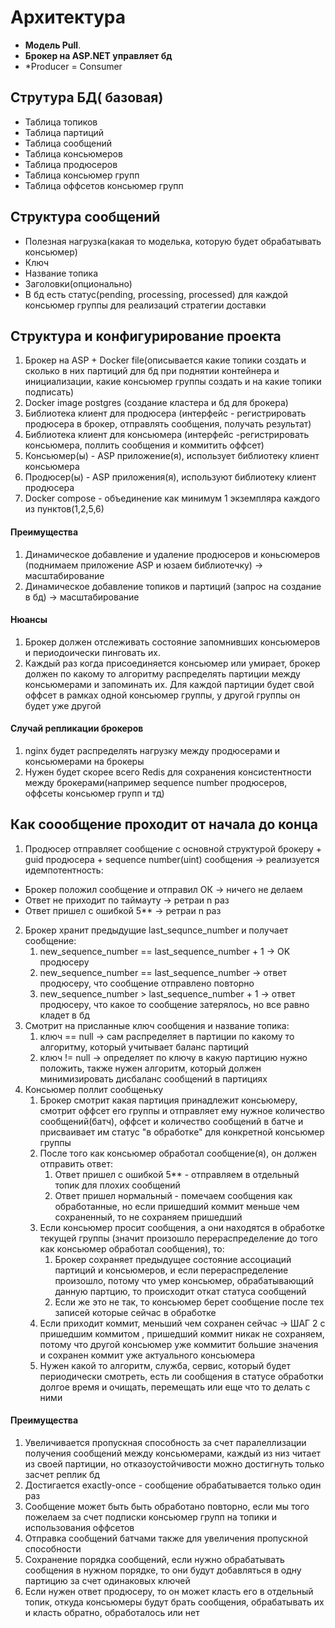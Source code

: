 # Архитектура

* __Модель Pull__.
* __Брокер на ASP.NET управляет бд__
* *Producer = Consumer


## Струтура БД( базовая)
* Таблица топиков
* Таблица партиций
* Таблица сообщений
* Таблица консьюмеров
* Таблица продюсеров
* Таблица консьюмер групп
* Таблица оффсетов консьюмер групп

## Структура сообщений
* Полезная нагрузка(какая то моделька, которую будет обрабатывать консьюмер)
* Ключ
* Название топика
* Заголовки(опционально)
* В бд есть статус(pending, processing, processed) для каждой консьюмер группы для реализаций стратегии доставки

## Структура и конфигурирование проекта
1. Брокер на ASP + Docker file(описывается какие топики создать и сколько в них партиций для бд при поднятии контейнера и инициализации, какие консьюмер группы создать и на какие топики подписать)
2. Docker image postgres (создание кластера и бд для брокера)
3. Библиотека клиент для продюсера (интерфейс - регистрировать продюсера в брокер, отправлять сообщения, получать результат)
4. Библиотека клиент для консьюмера (интерфейс -регистрировать консьюмера, поллить сообщения и коммитить оффсет)
5. Консьюмер(ы) - ASP приложение(я), использует библиотеку клиент консьюмера
6. Продюсер(ы) - ASP приложения(я), используют библиотеку клиент продюсера 
7. Docker compose - объединение как минимум 1 экземпляра каждого из пунктов(1,2,5,6)

#### Преимущества
1. Динамическое добавление и удаление продюсеров и коньсюмеров (поднимаем приложение ASP и юзаем библиотечку) -> масштабирование
2. Динамическое добавление топиков и партиций (запрос на создание в бд) -> масштабирование

#### Нюансы
1. Брокер должен отслеживать состояние запомнивших консьюмеров и периодоически пинговать их.
2. Каждый раз когда присоединяется консьюмер или умирает, брокер должен по какому то алгоритму распределять партиции между консьюмерами и запоминать их. Для каждой партиции будет свой оффсет в рамках одной консьюмер группы, у другой группы он будет уже другой

#### Случай репликации брокеров
1. nginx будет распределять нагрузку между продюсерами и консьюмерами на брокеры
2. Нужен будет скорее всего Redis для сохранения консистентности между брокерами(например sequence number продюсеров, оффсеты консьюмер групп и тд)


## Как соообщение проходит от начала до конца
1. Продюсер отправляет сообщение c основной структурой брокеру + guid продюсера + sequence number(uint) сообщения  -> реализуется идемпотентность:
- Брокер положил сообщение и отправил ОК -> ничего не делаем
- Ответ не приходит по таймауту -> ретраи n раз 
- Ответ пришел с ошибкой 5** -> ретраи n раз
2. Брокер хранит предыдущие last_sequnce_number и получает сообщение:
    1. new_sequence_number == last_sequence_number + 1 -> OK продюсеру
    2. new_sequence_number == last_sequence_number -> ответ продюсеру, что сообщение отправлено повторно
    3. new_sequence_number > last_sequence_number + 1 -> ответ продюсеру, что какое то сообщение затерялось, но все равно кладет в бд
3. Смотрит на присланные ключ сообщения и название топика:
    1. ключ == null -> сам распределяет в партиции по какому то алгоритму, который учитывает баланс партиций
    2. ключ != null -> определяет по ключу в какую партицию нужно положить, также нужен алгоритм, который должен минимизировать дисбаланс сообщений в партициях 
4. Консьюмер поллит сообщеньку
    1. Брокер смотрит какая партиция принадлежит консьюмеру, смотрит оффсет его группы и отправляет ему нужное количество сообщений(батч), оффсет и количество сообщений в батче и присваивает им статус "в обработке" для конкретной консьюмер группы
    2. После того как консьюмер обработал сообщение(я), он должен отправить ответ:
        1. Ответ пришел с ошибкой 5** - отправляем в отдельный топик для плохих сообщений
        2. Ответ пришел нормальный - помечаем сообщения как обработанные, но если пришедший коммит меньше чем сохраненный, то не сохраняем пришедший
    3. Если консьюмер просит сообщения, а они находятся в обработке текущей группы (значит произошло перераспределение до того как консьюмер обработал сообщения), то:
        1. Брокер сохраняет предыдущее состояние ассоциаций партиций и консьюмеров, и если перераспределение произошло, потому что умер консьюмер, обрабатывающий данную партцию, то происходит откат статуса сообщений
        2. Если же это не так, то консьюмер берет сообщение после тех записей которые сейчас в обработке
    4. Если приходит коммит, меньший чем сохранен сейчас -> ШАГ 2 с пришедшим коммитом , пришедший коммит никак не сохраняем, потому что другой консьюмер уже коммитит большие значения и сохранен коммит уже актуального консьюмера
    5.  Нужен какой то алгоритм, служба, сервис, который будет периодически смотреть, есть ли сообщения в статусе обработки долгое время и очищать, перемещать или еще что то делать с ними

#### Преимущества
1. Увеличивается пропускная способность за счет паралеллизации получения сообщений между консьюмерами, каждый из низ читает из своей партиции, но отказоустойчивости можно достигнуть только засчет реплик бд
2. Достигается exactly-once - сообщение обрабатывается только один раз
3. Сообщение может быть быть обработано повторно, если мы того пожелаем за счет подписки консьюмер групп на топики и использования оффсетов
4. Отправка сообщений батчами также для увеличения пропускной способности
5. Сохранение порядка сообщений, если нужно обрабатывать сообщения в нужном порядке, то они будут добавляться в одну партицию за счет одинаковых ключей
6. Если нужен ответ продюсеру, то он может класть его в отдельный топик, откуда консьюмеры будут брать сообщения, обрабатывать их и класть обратно, обработалось или нет
